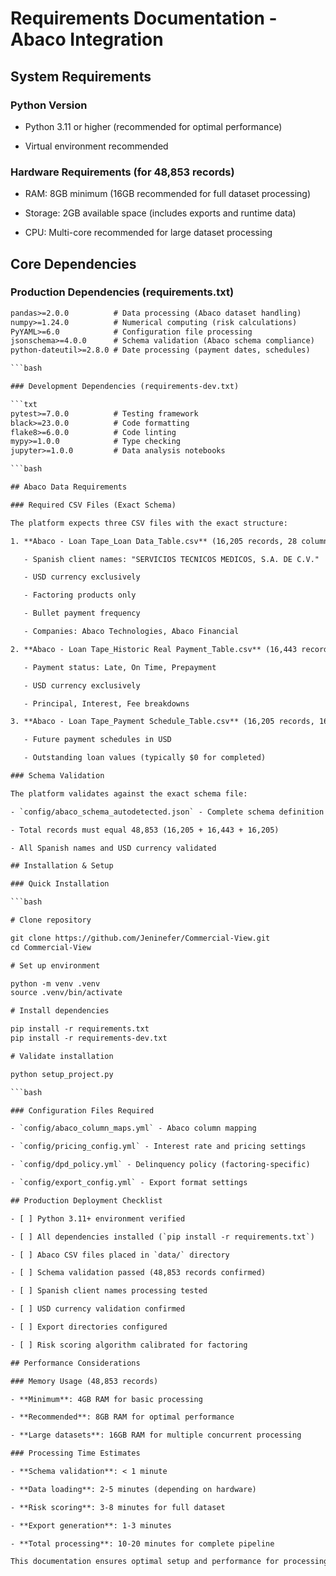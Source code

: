 # Requirements Documentation - Abaco Integration

## System Requirements

### Python Version

- Python 3.11 or higher (recommended for optimal performance)

- Virtual environment recommended

### Hardware Requirements (for 48,853 records)

- RAM: 8GB minimum (16GB recommended for full dataset processing)

- Storage: 2GB available space (includes exports and runtime data)

- CPU: Multi-core recommended for large dataset processing

## Core Dependencies

### Production Dependencies (requirements.txt)

```txt
pandas>=2.0.0          # Data processing (Abaco dataset handling)
numpy>=1.24.0          # Numerical computing (risk calculations)
PyYAML>=6.0            # Configuration file processing
jsonschema>=4.0.0      # Schema validation (Abaco schema compliance)
python-dateutil>=2.8.0 # Date processing (payment dates, schedules)

```bash

### Development Dependencies (requirements-dev.txt)

```txt
pytest>=7.0.0          # Testing framework
black>=23.0.0          # Code formatting
flake8>=6.0.0          # Code linting
mypy>=1.0.0            # Type checking
jupyter>=1.0.0         # Data analysis notebooks

```bash

## Abaco Data Requirements

### Required CSV Files (Exact Schema)

The platform expects three CSV files with the exact structure:

1. **Abaco - Loan Tape_Loan Data_Table.csv** (16,205 records, 28 columns)

   - Spanish client names: "SERVICIOS TECNICOS MEDICOS, S.A. DE C.V."

   - USD currency exclusively

   - Factoring products only

   - Bullet payment frequency

   - Companies: Abaco Technologies, Abaco Financial

2. **Abaco - Loan Tape_Historic Real Payment_Table.csv** (16,443 records, 18 columns)

   - Payment status: Late, On Time, Prepayment

   - USD currency exclusively

   - Principal, Interest, Fee breakdowns

3. **Abaco - Loan Tape_Payment Schedule_Table.csv** (16,205 records, 16 columns)

   - Future payment schedules in USD

   - Outstanding loan values (typically $0 for completed)

### Schema Validation

The platform validates against the exact schema file:

- `config/abaco_schema_autodetected.json` - Complete schema definition

- Total records must equal 48,853 (16,205 + 16,443 + 16,205)

- All Spanish names and USD currency validated

## Installation & Setup

### Quick Installation

```bash

# Clone repository

git clone https://github.com/Jeninefer/Commercial-View.git
cd Commercial-View

# Set up environment

python -m venv .venv
source .venv/bin/activate

# Install dependencies

pip install -r requirements.txt
pip install -r requirements-dev.txt

# Validate installation

python setup_project.py

```bash

### Configuration Files Required

- `config/abaco_column_maps.yml` - Abaco column mapping

- `config/pricing_config.yml` - Interest rate and pricing settings

- `config/dpd_policy.yml` - Delinquency policy (factoring-specific)

- `config/export_config.yml` - Export format settings

## Production Deployment Checklist

- [ ] Python 3.11+ environment verified

- [ ] All dependencies installed (`pip install -r requirements.txt`)

- [ ] Abaco CSV files placed in `data/` directory

- [ ] Schema validation passed (48,853 records confirmed)

- [ ] Spanish client names processing tested

- [ ] USD currency validation confirmed

- [ ] Export directories configured

- [ ] Risk scoring algorithm calibrated for factoring

## Performance Considerations

### Memory Usage (48,853 records)

- **Minimum**: 4GB RAM for basic processing

- **Recommended**: 8GB RAM for optimal performance

- **Large datasets**: 16GB RAM for multiple concurrent processing

### Processing Time Estimates

- **Schema validation**: < 1 minute

- **Data loading**: 2-5 minutes (depending on hardware)

- **Risk scoring**: 3-8 minutes for full dataset

- **Export generation**: 1-3 minutes

- **Total processing**: 10-20 minutes for complete pipeline

This documentation ensures optimal setup and performance for processing real Abaco loan tape data with 48,853 records.

